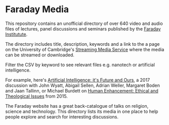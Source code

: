 # Faraday Media

This repository contains an unofficial directory of over 640 video and audio files of lectures, panel discussions and seminars published by the [Faraday Institutute](https://faraday-institute.org/).

The directory includes title, description, keywords and a link to the a page on the University of Cambridge's [Streaming Media Service](https://sms.cam.ac.uk/) where the media can be streamed or downloaded.

Filter the CSV by keyword to see relevant files e.g. nanotech or artificial intelligence.

For example, here's [Artificial Intelligence: it's Future and Ours](sms.cam.ac.uk/media/2455141), a 2017 discussion with John Wyatt, Abigail Sellen, Adrian Weller, Margaret Boden and Jaan Tallinn, or Michael Burdett on [Human Enhancement: Ethical and Theological Issues](sms.cam.ac.uk/media/2046409) from 2015.

The Faraday website has a great back-catalogue of talks on religion, science and technology. This directory lists its media in one place to help people explore and search for interesting discussions.
